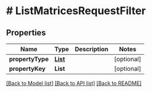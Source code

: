 # # ListMatricesRequestFilter


## Properties 


Name | Type | Description | Notes
------------ | ------------- | ------------- | -------------
**propertyType**| [**List<ProductconfiguratorPropertyType>**](ProductconfiguratorPropertyType.md) |   | [optional]
**propertyKey**| **List<String>** |   | [optional]


[[Back to Model list]](../../README.md#models) [[Back to API list]](../../README.md#endpoints) [[Back to README]](../../README.md)

